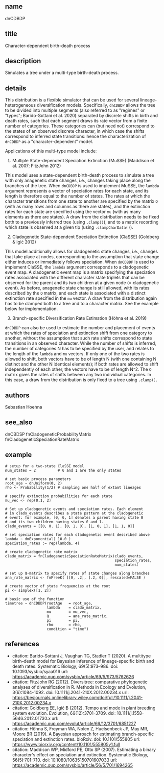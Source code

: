 ## name
dnCDBDP
## title
Character-dependent birth-death process
## description
Simulates a tree under a multi-type birth-death process.
## details
This distribution is a flexible simulator that can be used for several
lineage-heterogeneous diversification models. Specifically, `dnCDBDP` allows
the tree to be divided into multiple segments (also referred to as "regimes"
or "types"; Barido-Sottani et al. 2020) separated by discrete shifts in birth
and death rates, such that each segment draws its rate vector from a finite
number of categories. These categories can (but need not) correspond to the
states of an observed discrete character, in which case the shifts correspond
to inferred state transitions: hence the characterization of `dnCDBDP` as
a "character-dependent" model.

Applications of this multi-type model include:

1. Multiple State-dependent Speciation Extinction (MuSSE) (Maddison et al.
   2007; FitzJohn 2012)

This model uses a state-dependent birth-death process to simulate a tree with
only anagenetic state changes, i.e., changes taking place along the branches
of the tree. When `dnCDBDP` is used to implement MuSSE, the `lambda` argument
represents a vector of speciation rates for each state, and its length is
therefore equal to the number of states. The rates at which the character
transitions from one state to another are specified by the matrix `Q` (with as
many rows and columns as there are states), and the extinction rates for each
state are specified using the vector `mu` (with as many elements as there are
states). A draw from the distribution needs to be fixed both to a previously
inferred tree (using `.clamp()`), and to a matrix recording which state is
observed at a given tip (using `.clampCharData()`).

2. Cladogenetic State-dependent Speciation Extinction (ClaSSE) (Goldberg &
   Igić 2012)

This model additionally allows for cladogenetic state changes, i.e., changes
that take place at nodes, corresponding to the assumption that state change
either induces or immediately follows speciation. When `dnCDBDP` is used to
implement ClaSSE, the `lambda` argument corresponds to a cladogenetic event
map. A cladogenetic event map is a matrix specifying the speciation rates
associated with the different character state triplets that can be observed
for the parent and its two children at a given node (= cladogenetic event).
As before, anagenetic state change is still allowed, with its rates described
by the `Q` matrix, and each state is associated with a distinct extinction
rate specified in the `mu` vector. A draw from the distribution again has to 
be clamped both to a tree and to a character matrix. See the example below
for implementation.

3. Branch-specific Diversification Rate Estimation (Höhna et al. 2019)

`dnCDBDP` can also be used to estimate the number and placement of events 
at which the rates of speciation and extinction shift from one category
to another, without the assumption that such rate shifts correspond to state
transitions in an observed character. While the number of shifts is inferred,
the number of categories N has to be specified by the user, and relates
to the length of the `lambda` and `mu` vectors. If only one of the two rates
is allowed to shift, both vectors have to be of length N (with one containing
N distinct and the other N identical elements); if both rates are allowed to
shift independently of each other, the vectors have to be of length N^2. The
`Q` matrix gives the rates of shifts between any two individual categories.
In this case, a draw from the distribution is only fixed to a tree using 
`.clamp()`.
## authors
Sebastian Hoehna
## see_also
dnCBDSP
fnCladogeneticProbabilityMatrix
fnCladogeneticSpeciationRateMatrix
## example
    # setup for a two-state ClaSSE model
    num_states = 2          # 0 and 1 are the only states

    # set basic process parameters
    root_age ~ dnUniform(0, 2)
    rho <- Probability(1/2) # sampling one half of extant lineages

    # specify extinction probabilities for each state
    mu_vec <- rep(0.1, 2)

    # Set up cladogenetic events and speciation rates. Each element
    # in clado_events describes a state pattern at the cladogenetic
    # event: for example, [0, 0, 1] denotes a parent having state 0
    # and its two children having states 0 and 1.
    clado_events = [[0, 0, 1], [0, 1, 0], [1, 0, 1], [1, 1, 0]]

    # set speciation rates for each cladogenetic event described above
    lambda ~ dnExponential( 10.0 )
    speciation_rates := rep(lambda, 4)

    # create cladogenetic rate matrix
    clado_matrix = fnCladogeneticSpeciationRateMatrix(clado_events,
                                                      speciation_rates,
                                                      num_states)

    # set up Q-matrix to specify rates of state changes along branches 
    ana_rate_matrix <- fnFreeK( [[0, .2], [.2, 0]], rescaled=FALSE )

    # create vector of state frequencies at the root
    pi <- simplex([1, 2])

    # basic use of the function
    timetree ~ dnCDBDP(rootAge   = root_age,
                       lambda    = clado_matrix,
                       mu        = mu_vec,
                       Q         = ana_rate_matrix,
                       pi        = pi,
                       rho       = rho,
                       condition = "time")

## references
- citation: Barido-Sottani J, Vaughan TG, Stadler T (2020). A multitype birth–death model for Bayesian inference of lineage-specific birth and death rates. Systematic Biology, 69(5):973–986.
  doi: 10.1093/sysbio/syaa016
  url: https://academic.oup.com/sysbio/article/69/5/973/5762626
- citation: FitzJohn RG (2012). Diversitree: comparative phylogenetic analyses of diversification in R. Methods in Ecology and Evolution, 3(6):1084-1092.
  doi: 10.1111/j.2041-210X.2012.00234.x
  url: https://besjournals.onlinelibrary.wiley.com/doi/full/10.1111/j.2041-210X.2012.00234.x
- citation: Goldberg EE, Igić B (2012). Tempo and mode in plant breeding system evolution. Evolution, 66(12):3701-3709.
  doi: 10.1111/j.1558-5646.2012.01730.x
  url: https://academic.oup.com/evolut/article/66/12/3701/6851227
- citation: Höhna S, Freyman WA, Nolen Z, Huelsenbeck JP, May MR, Moore BR (2019). A Bayesian approach for estimating branch-specific speciation and extinction rates. bioRxiv.
  doi: 10.1101/555805
  url: https://www.biorxiv.org/content/10.1101/555805v1.full
- citation: Maddison WP, Midford PE, Otto SP (2007). Estimating a binary character's effect on speciation and extinction. Systematic Biology, 56(5):701-710.
  doi: 10.1080/10635150701607033
  url: https://academic.oup.com/sysbio/article/56/5/701/1694265
